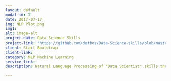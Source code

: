 ```yaml
---
layout: default
modal-id: 7
date: 2017-07-17
img: NLP Plot.png
img1:
alt: image-alt
project-date: Data Science Skills
project-link: "https://github.com/datbos/Data-Science-skills/blob/master/Indeed%20data%20science.ipynb"
client: Start Bootstrap
client-link: 
category: NLP Machine Learning
service-link: 
description: Natural Language Processing of "Data Scientist" skills through data mining of Data Scientist job postings for machine learning skill terms instance counting. Skill terms are mined, sorted and plotted according total number of instances skill terms appears in all postings and adjusted for multiple instances in a single post.

---
```

